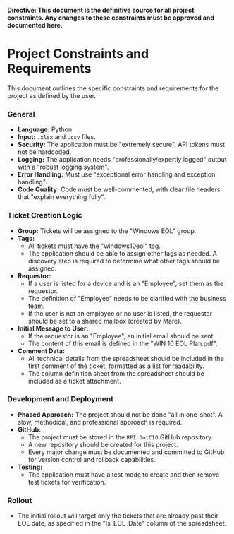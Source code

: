 **Directive: This document is the definitive source for all project constraints. Any changes to these constraints must be approved and documented here.**

# Project Constraints and Requirements

This document outlines the specific constraints and requirements for the project as defined by the user.

### General

*   **Language:** Python
*   **Input:** `.xlsx` and `.csv` files.
*   **Security:** The application must be "extremely secure". API tokens must not be hardcoded.
*   **Logging:** The application needs "professionally/expertly logged" output with a "robust logging system".
*   **Error Handling:** Must use "exceptional error handling and exception handling".
*   **Code Quality:** Code must be well-commented, with clear file headers that "explain everything fully".

### Ticket Creation Logic

*   **Group:** Tickets will be assigned to the "Windows EOL" group.
*   **Tags:**
    *   All tickets must have the "windows10eol" tag.
    *   The application should be able to assign other tags as needed. A discovery step is required to determine what other tags should be assigned.
*   **Requestor:**
    *   If a user is listed for a device and is an "Employee", set them as the requestor.
    *   The definition of "Employee" needs to be clarified with the business team.
    *   If the user is not an employee or no user is listed, the requestor should be set to a shared mailbox (created by Mare).
*   **Initial Message to User:**
    *   If the requestor is an "Employee", an initial email should be sent.
    *   The content of this email is defined in the "WIN 10 EOL Plan.pdf".
*   **Comment Data:**
    *   All technical details from the spreadsheet should be included in the first comment of the ticket, formatted as a list for readability.
    *   The column definition sheet from the spreadsheet should be included as a ticket attachment.

### Development and Deployment

*   **Phased Approach:** The project should not be done "all in one-shot". A slow, methodical, and professional approach is required.
*   **GitHub:**
    *   The project must be stored in the `RPI DotCIO` GitHub repository.
    *   A new repository should be created for this project.
    *   Every major change must be documented and committed to GitHub for version control and rollback capabilities.
*   **Testing:**
    *   The application must have a test mode to create and then remove test tickets for verification.

### Rollout

*   The initial rollout will target only the tickets that are already past their EOL date, as specified in the "Is_EOL_Date" column of the spreadsheet.